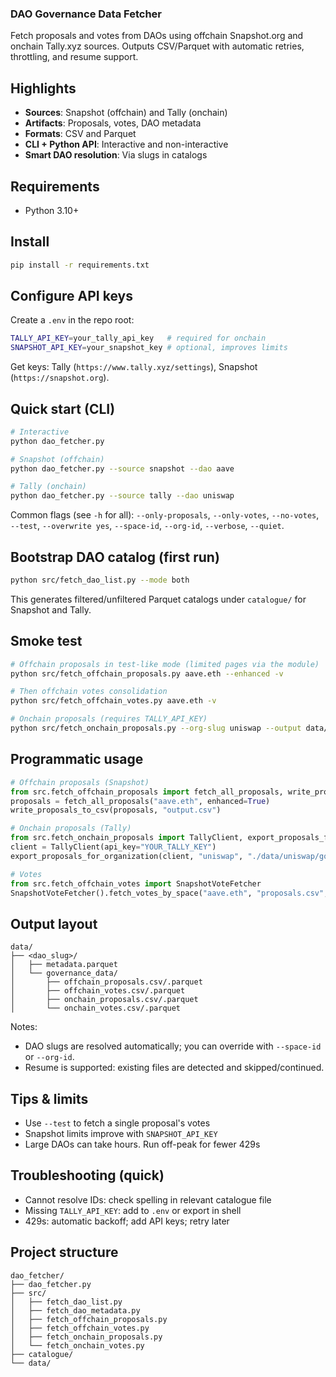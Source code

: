 ### DAO Governance Data Fetcher

Fetch proposals and votes from DAOs using offchain Snapshot.org and onchain Tally.xyz sources. Outputs CSV/Parquet with automatic retries, throttling, and resume support.

## Highlights
- **Sources**: Snapshot (offchain) and Tally (onchain)
- **Artifacts**: Proposals, votes, DAO metadata
- **Formats**: CSV and Parquet
- **CLI + Python API**: Interactive and non-interactive
- **Smart DAO resolution**: Via slugs in catalogs

## Requirements
- Python 3.10+

## Install
```bash
pip install -r requirements.txt
```

## Configure API keys
Create a `.env` in the repo root:
```bash
TALLY_API_KEY=your_tally_api_key   # required for onchain
SNAPSHOT_API_KEY=your_snapshot_key # optional, improves limits
```
Get keys: Tally (`https://www.tally.xyz/settings`), Snapshot (`https://snapshot.org`).

## Quick start (CLI)
```bash
# Interactive
python dao_fetcher.py

# Snapshot (offchain)
python dao_fetcher.py --source snapshot --dao aave

# Tally (onchain)
python dao_fetcher.py --source tally --dao uniswap
```

Common flags (see `-h` for all): `--only-proposals`, `--only-votes`, `--no-votes`, `--test`, `--overwrite yes`, `--space-id`, `--org-id`, `--verbose`, `--quiet`.

## Bootstrap DAO catalog (first run)
```bash
python src/fetch_dao_list.py --mode both
```
This generates filtered/unfiltered Parquet catalogs under `catalogue/` for Snapshot and Tally.

## Smoke test
```bash
# Offchain proposals in test-like mode (limited pages via the module)
python src/fetch_offchain_proposals.py aave.eth --enhanced -v

# Then offchain votes consolidation
python src/fetch_offchain_votes.py aave.eth -v

# Onchain proposals (requires TALLY_API_KEY)
python src/fetch_onchain_proposals.py --org-slug uniswap --output data/uniswap/governance_data -v
```

## Programmatic usage
```python
# Offchain proposals (Snapshot)
from src.fetch_offchain_proposals import fetch_all_proposals, write_proposals_to_csv
proposals = fetch_all_proposals("aave.eth", enhanced=True)
write_proposals_to_csv(proposals, "output.csv")

# Onchain proposals (Tally)
from src.fetch_onchain_proposals import TallyClient, export_proposals_for_organization
client = TallyClient(api_key="YOUR_TALLY_KEY")
export_proposals_for_organization(client, "uniswap", "./data/uniswap/governance_data", is_slug=True)

# Votes
from src.fetch_offchain_votes import SnapshotVoteFetcher
SnapshotVoteFetcher().fetch_votes_by_space("aave.eth", "proposals.csv", "./output", resume=False)
```

## Output layout
```
data/
├── <dao_slug>/
│   ├── metadata.parquet
│   └── governance_data/
│       ├── offchain_proposals.csv/.parquet
│       ├── offchain_votes.csv/.parquet
│       ├── onchain_proposals.csv/.parquet
│       └── onchain_votes.csv/.parquet
```

Notes:
- DAO slugs are resolved automatically; you can override with `--space-id` or `--org-id`.
- Resume is supported: existing files are detected and skipped/continued.

## Tips & limits
- Use `--test` to fetch a single proposal's votes
- Snapshot limits improve with `SNAPSHOT_API_KEY`
- Large DAOs can take hours. Run off-peak for fewer 429s

## Troubleshooting (quick)
- Cannot resolve IDs: check spelling in relevant catalogue file
- Missing `TALLY_API_KEY`: add to `.env` or export in shell
- 429s: automatic backoff; add API keys; retry later

## Project structure
```
dao_fetcher/
├── dao_fetcher.py
├── src/
│   ├── fetch_dao_list.py
│   ├── fetch_dao_metadata.py
│   ├── fetch_offchain_proposals.py
│   ├── fetch_offchain_votes.py
│   ├── fetch_onchain_proposals.py
│   └── fetch_onchain_votes.py
├── catalogue/
└── data/
```
